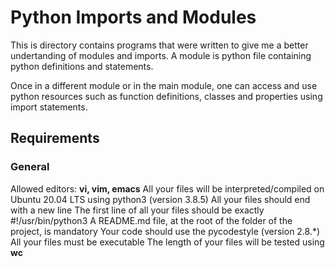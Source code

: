 # Python Imports and Modules

This is directory contains programs that were written to give me a
better undertanding of modules and imports. A module is python file
containing python definitions and statements.<br />

Once in a different module or in the main module, one can access and
use python resources such as function definitions, classes and properties
using import statements.

## Requirements

### General

Allowed editors: **vi, vim, emacs**
All your files will be interpreted/compiled on Ubuntu 20.04 LTS using python3 (version 3.8.5)
All your files should end with a new line
The first line of all your files should be exactly #!/usr/bin/python3
A README.md file, at the root of the folder of the project, is mandatory
Your code should use the pycodestyle (version 2.8.*)
All your files must be executable
The length of your files will be tested using **wc**
